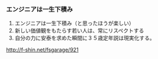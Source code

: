 ### エンジニアは一生下積み

1. エンジニアは一生下積み（と思ったほうが楽しい）
1. 新しい価値観をもたらす若い人は、常にリスペクトする
1. 自分の力に安泰を求めた瞬間に３５歳定年説は現実化する。

http://f-shin.net/fsgarage/921